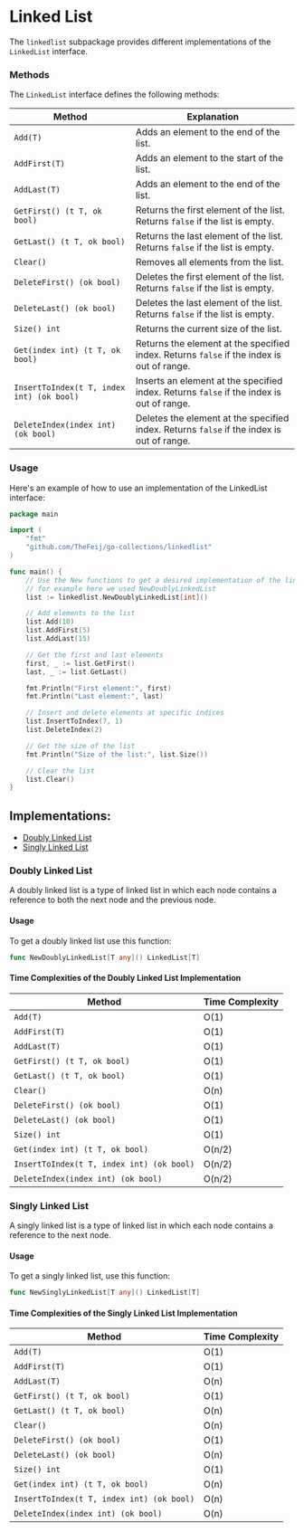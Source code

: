 # Linked List

The `linkedlist` subpackage provides different implementations of the `LinkedList` interface.

### Methods

The `LinkedList` interface defines the following methods:

| Method                                    | Explanation                                                                               |
|-------------------------------------------|-------------------------------------------------------------------------------------------|
| `Add(T)`                                  | Adds an element to the end of the list.                                                   |
| `AddFirst(T)`                             | Adds an element to the start of the list.                                                 |
| `AddLast(T)`                              | Adds an element to the end of the list.                                                   |
| `GetFirst() (t T, ok bool)`               | Returns the first element of the list. Returns `false` if the list is empty.              |
| `GetLast() (t T, ok bool)`                | Returns the last element of the list. Returns `false` if the list is empty.               |
| `Clear()`                                 | Removes all elements from the list.                                                       |
| `DeleteFirst() (ok bool)`                 | Deletes the first element of the list. Returns `false` if the list is empty.              |
| `DeleteLast() (ok bool)`                  | Deletes the last element of the list. Returns `false` if the list is empty.               |
| `Size() int`                              | Returns the current size of the list.                                                     |
| `Get(index int) (t T, ok bool)`           | Returns the element at the specified index. Returns `false` if the index is out of range. |
| `InsertToIndex(t T, index int) (ok bool)` | Inserts an element at the specified index. Returns `false` if the index is out of range.  |
| `DeleteIndex(index int) (ok bool)`        | Deletes the element at the specified index. Returns `false` if the index is out of range. |

### Usage

Here's an example of how to use an implementation of the LinkedList interface:

```go
package main

import (
	"fmt"
	"github.com/TheFeij/go-collections/linkedlist"
)

func main() {
	// Use the New functions to get a desired implementation of the linked list
	// for example here we used NewDoublyLinkedList
	list := linkedlist.NewDoublyLinkedList[int]()

	// Add elements to the list
	list.Add(10)
	list.AddFirst(5)
	list.AddLast(15)

	// Get the first and last elements
	first, _ := list.GetFirst()
	last, _ := list.GetLast()

	fmt.Println("First element:", first)
	fmt.Println("Last element:", last)

	// Insert and delete elements at specific indices
	list.InsertToIndex(7, 1)
	list.DeleteIndex(2)

	// Get the size of the list
	fmt.Println("Size of the list:", list.Size())

	// Clear the list
	list.Clear()
}
```


## Implementations:

- [Doubly Linked List](#doubly-linked-list)
- [Singly Linked List](#singly-linked-list)

### Doubly Linked List

A doubly linked list is a type of linked list in which each node contains
a reference to both the next node and the previous node.

#### Usage

To get a doubly linked list use this function:
```go
func NewDoublyLinkedList[T any]() LinkedList[T]
```

#### Time Complexities of the Doubly Linked List Implementation

| Method                                        | Time Complexity |
|-----------------------------------------------|-----------------|
| `Add(T)`                                      | O(1)            |
| `AddFirst(T)`                                 | O(1)            |
| `AddLast(T)`                                  | O(1)            |
| `GetFirst() (t T, ok bool)`                   | O(1)            |
| `GetLast() (t T, ok bool)`                    | O(1)            |
| `Clear()`                                     | O(n)            |
| `DeleteFirst() (ok bool)`                     | O(1)            |
| `DeleteLast() (ok bool)`                      | O(1)            |
| `Size() int`                                  | O(1)            |
| `Get(index int) (t T, ok bool)`               | O(n/2)          |
| `InsertToIndex(t T, index int) (ok bool)`     | O(n/2)          |
| `DeleteIndex(index int) (ok bool)`            | O(n/2)          |


### Singly Linked List

A singly linked list is a type of linked list in which each node contains
a reference to the next node.

#### Usage

To get a singly linked list, use this function:
```go
func NewSinglyLinkedList[T any]() LinkedList[T]
```

#### Time Complexities of the Singly Linked List Implementation

| Method                                        | Time Complexity |
|-----------------------------------------------|-----------------|
| `Add(T)`                                      | O(1)            |
| `AddFirst(T)`                                 | O(1)            |
| `AddLast(T)`                                  | O(n)            |
| `GetFirst() (t T, ok bool)`                   | O(1)            |
| `GetLast() (t T, ok bool)`                    | O(n)            |
| `Clear()`                                     | O(n)            |
| `DeleteFirst() (ok bool)`                     | O(1)            |
| `DeleteLast() (ok bool)`                      | O(n)            |
| `Size() int`                                  | O(1)            |
| `Get(index int) (t T, ok bool)`               | O(n)            |
| `InsertToIndex(t T, index int) (ok bool)`     | O(n)            |
| `DeleteIndex(index int) (ok bool)`            | O(n)            |

